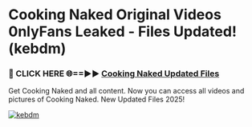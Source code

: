 # Cooking Naked Original Videos 0nlyFans Leaked - Files Updated! (kebdm)

<h3>🔴 CLICK HERE 🌐==►► <a href="https://tinyurl.com/yckcrads" rel="nofollow">Cooking Naked Updated Files</a></h3>

Get Cooking Naked and all content. Now you can access all videos and pictures of Cooking Naked. New Updated Files 2025!

[![kebdm](https://i.imgur.com/hpKpOFt.gif)](https://tinyurl.com/yckcrads)
